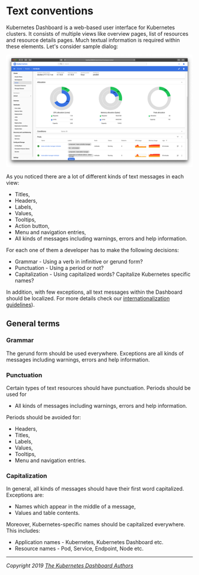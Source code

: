 # Text conventions

Kubernetes Dashboard is a web-based user interface for Kubernetes clusters. It consists of multiple views like overview pages, list of resources and resource details pages. Much textual information is required within these elements. Let's consider sample dialog:

![Dashboard UI workloads page](../dashboard-ui.png)

As you noticed there are a lot of different kinds of text messages in each view:

* Titles,
* Headers,
* Labels,
* Values,
* Tooltips,
* Action button,
* Menu and navigation entries,
* All kinds of messages including warnings, errors and help information.

For each one of them a developer has to make the following decisions:

* Grammar - Using a verb in infinitive or gerund form?
* Punctuation - Using a period or not?
* Capitalization - Using capitalized words? Capitalize Kubernetes specific names?

In addition, with few exceptions, all text messages within the Dashboard should be localized. For more details check our [internationalization guidelines](internationalization.md)).

## General terms

### Grammar

The gerund form should be used everywhere. Exceptions are all kinds of messages including warnings, errors and help information.

### Punctuation

Certain types of text resources should have punctuation. Periods should be used for

* All kinds of messages including warnings, errors and help information.

Periods should be avoided for:

* Headers,
* Titles,
* Labels,
* Values,
* Tooltips,
* Menu and navigation entries.

### Capitalization

In general, all kinds of messages should have their first word capitalized. Exceptions are:

* Names which appear in the middle of a message,
* Values and table contents.

Moreover, Kubernetes-specific names should be capitalized everywhere. This includes:

* Application names - Kubernetes, Kubernetes Dashboard etc.
* Resource names - Pod, Service, Endpoint, Node etc.



----
_Copyright 2019 [The Kubernetes Dashboard Authors](https://github.com/kubernetes/dashboard/graphs/contributors)_
